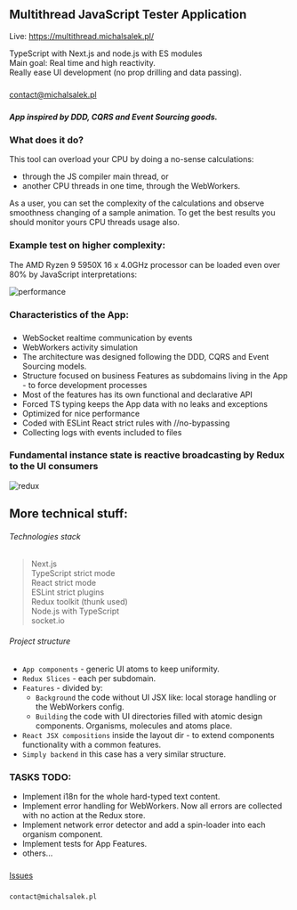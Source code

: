 ## Multithread JavaScript Tester Application

Live: https://multithread.michalsalek.pl/

TypeScript with Next.js and node.js with ES modules  
Main goal: Real time and high reactivity.  
Really ease UI development (no prop drilling and data passing).  

###                       

contact@michalsalek.pl

###                       

##### App inspired by DDD, CQRS and Event Sourcing goods.

###                                  

### What does it do?

This tool can overload your CPU by doing a no-sense calculations:
- through the JS compiler main thread, or
- another CPU threads in one time, through the WebWorkers.

As a user, you can set the complexity of the calculations and observe smoothness changing of a sample animation. 
To get the best results you should monitor yours CPU threads usage also.

###                             

### Example test on higher complexity:

The AMD Ryzen 9 5950X 16 x 4.0GHz processor can be loaded even over 80% by JavaScript interpretations:

![performance](https://michalsalek.pl/public_files/performance.png)

###                              

### Characteristics of the App:

###                              

- WebSocket realtime communication by events
- WebWorkers activity simulation
- The architecture was designed following the DDD, CQRS and Event Sourcing models.
- Structure focused on business Features as subdomains living in the App - to force development processes
- Most of the features has its own functional and declarative API
- Forced TS typing keeps the App data with no leaks and exceptions
- Optimized for nice performance 
- Coded with ESLint React strict rules with //no-bypassing
- Collecting logs with events included to files

###                         

### Fundamental instance state is reactive broadcasting by Redux to the UI consumers

![redux](https://michalsalek.pl/public_files/reduxdev.png)

###                        

## More technical stuff:

###### Technologies stack

> Next.js  
> TypeScript strict mode  
> React strict mode  
> ESLint strict plugins  
> Redux toolkit (thunk used)  
> Node.js with TypeScript  
> socket.io

###### Project structure

- `App components` - generic UI atoms to keep uniformity.
- `Redux Slices` - each per subdomain.
- `Features` - divided by:
    - `Background` the code without UI JSX like: local storage handling or the WebWorkers config.
    - `Building` the code with UI directories filled with atomic design components. Organisms, molecules and atoms
      place.
- `React JSX compositions` inside the layout dir - to extend components functionality with a common features.
- `Simply backend` in this case has a very similar structure.

###                                   

###                        

### TASKS TODO:

- Implement i18n for the whole hard-typed text content.
- Implement error handling for WebWorkers. Now all errors are collected with no action at the Redux store.
- Implement network error detector and add a spin-loader into each organism component.
- Implement tests for App Features.
- others...

###                                  


[Issues](https://github.com/MichalSalek/multithreading/issues)

###          

```sh
contact@michalsalek.pl
```
